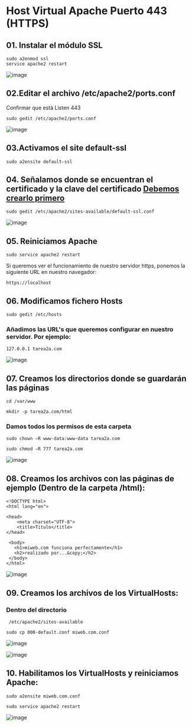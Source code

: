 
# Host Virtual Apache Puerto 443 (HTTPS)
## 01. Instalar el módulo SSL
```
sudo a2enmod ssl
service apache2 restart
```
![image](https://user-images.githubusercontent.com/93767832/142133979-b1706447-0666-4805-8fdb-427958b674f6.png)

## 02.Editar el archivo /etc/apache2/ports.conf
Confirmar que está Listen 443
```
sudo gedit /etc/apache2/ports.conf
```
![image](https://user-images.githubusercontent.com/93767832/142134276-8840507a-473f-4338-916d-430a24e5b363.png)

## 03.Activamos el site default-ssl

```
sudo a2ensite default-ssl
```
## 04. Señalamos donde se encuentran el certificado y la clave del certificado [Debemos crearlo primero](https://github.com/ChenchoDev/Desarrollo_Aplicaciones_Web/blob/master/DAW/Host%20Virtuales%20Apache/03.%20Host%20Virtual%20con%20certificado.md) 

```
sudo gedit /etc/apache2/sites-available/default-ssl.conf
```
![image](https://user-images.githubusercontent.com/93767832/142134745-203f56ec-77af-4175-a55e-711ab01632c8.png)

## 05. Reiniciamos Apache
```
sudo service apache2 restart
```
Si queremos ver el funcionamiento de nuestro servidor https, ponemos la siguiente URL en
nuestro navegador:
```
https://localhost
````

## 06. Modificamos fichero Hosts
```
sudo gedit /etc/hosts
```
### Añadimos las URL's que queremos configurar en nuestro servidor. Por ejemplo:
```
127.0.0.1 tarea2a.com
```
![image](https://user-images.githubusercontent.com/93767832/142096325-dc049d5d-5821-4192-89f7-95efcd6e570d.png)

## 07. Creamos los directorios donde se guardarán las páginas

```
cd /var/www

mkdir -p tarea2a.com/html
```
### Damos todos los permisos de esta carpeta
```
sudo chown –R www-data:www-data tarea2a.com

sudo chmod –R 777 tarea2a.com
```
![image](https://user-images.githubusercontent.com/93767832/142099579-f5c1143a-1e0e-4849-9072-011966709e8e.png)

## 08. Creamos los archivos con las páginas de ejemplo (Dentro de la carpeta /html):
```
<!DOCTYPE html>
<html lang="en">

<head>
    <meta charset="UTF-8">
    <title>Titulo</title>
</head>

 <body>
   <h1>miweb.com funciona perfectamente</h1>
   <h2>realizado por...&copy;</h2>
 </body>
</html>
```
![image](https://user-images.githubusercontent.com/93767832/142103778-51128cfb-da2d-4a4e-9aea-410402ae1034.png)

## 09. Creamos los archivos de los VirtualHosts:
### Dentro del directorio 
```
 /etc/apache2/sites-available
```
```
sudo cp 000-default.conf miweb.com.conf
```
![image](https://user-images.githubusercontent.com/93767832/142107350-e1165cf0-f225-4cad-95aa-0fcb438ca550.png)

![image](https://user-images.githubusercontent.com/93767832/142137290-e26b9db5-deee-43fe-8f56-e0a7464a4ae5.png)

## 10.  Habilitamos los VirtualHosts y reiniciamos Apache:

```
sudo a2ensite miweb.com.conf
 
sudo service apache2 restart
```
![image](https://user-images.githubusercontent.com/93767832/142109807-ae935d3d-b531-42d2-8387-809edab9d869.png)
